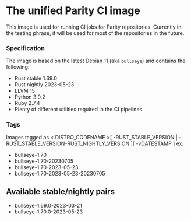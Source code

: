 # The unified Parity CI image

This image is used for running CI jobs for Parity repositories. Currently in the testing phrase, it will be used for most of the repositories in the future.

### Specification

The image is based on the latest Debian 11 (aka `bullseye`) and contains the following:

* Rust stable 1.69.0
* Rust nightly 2023-05-23
* LLVM 15
* Python 3.9.2
* Ruby 2.7.4
* Plenty of different utilities required in the CI pipelines

### Tags

Images tagged as
< DISTRO_CODENAME >[ -RUST_STABLE_VERSION | -RUST_STABLE_VERSION-RUST_NIGHTLY_VERSION ][ -vDATESTAMP ] 
ex:
* bullseye-1.70
* bullseye-1.70-20230705
* bullseye-1.70-2023-05-23
* bullseye-1.70-2023-05-23-20230705

## Available stable/nightly pairs

* bullseye-1.69.0-2023-03-21
* bullseye-1.70.0-2023-05-23
